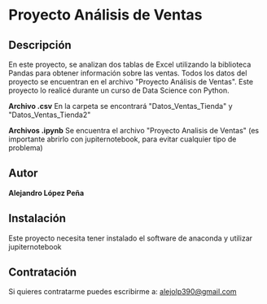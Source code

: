 # Proyecto Análisis de Ventas

## Descripción
En este proyecto, se analizan dos tablas de Excel utilizando la biblioteca Pandas para obtener información sobre las ventas. Todos los datos del proyecto se encuentran en el archivo "Proyecto Análisis de Ventas". Este proyecto lo realicé durante un curso de Data Science con Python.

**Archivo .csv**
En la carpeta se encontrará "Datos_Ventas_Tienda" y "Datos_Ventas_Tienda2"

**Archivos .ipynb**
Se encuentra el archivo "Proyecto Analisis de Ventas" (es importante abrirlo con jupiternotebook, para evitar cualquier tipo de problema)


## Autor
**Alejandro López Peña**

## Instalación
Este proyecto necesita tener instalado el software de anaconda y utilizar jupiternotebook

## Contratación
Si quieres contratarme puedes escribirme a: alejolp390@gmail.com
